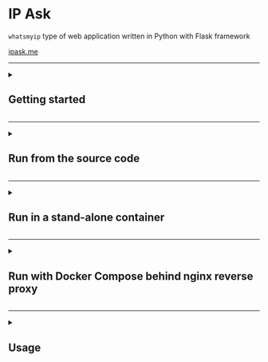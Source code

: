 # IP Ask
`whatsmyip` type of web application written in Python with Flask framework

[ipask.me](https://ipask.me)

---
<details>
<summary>
  
## Getting started

</summary>

* Install Git and Python:
  ```
  sudo pacman -S git python
  ```

* Clone the git repository:
  ```sh
  git clone https://github.com/pnedkov/ipask.git
  cd ipask/
  ```

* Create and activate the Python virtual environment:
  ```sh
  python -m venv .venv
  source .venv/bin/activate
  ```

* Install the required Python packages:
  ```sh
  pip install -r requirements.txt
  ```

* (Optional) Download the GeoIP database:

  The GeoIP feature is toggled with the `GEOIP` environment variable which is disabled by default. Enabling `GEOIP` would not do any good if the client's IP address is from a private network. The `GeoLite2-City.mmdb` file is being included in the container - check the `Dockerfile`.

  Credit: https://github.com/P3TERX/GeoLite.mmdb

    * wget:
      ```
      wget git.io/GeoLite2-City.mmdb -P resources/
      ```
    * curl:
      ```
      curl -L git.io/GeoLite2-City.mmdb -o resources/GeoLite2-City.mmdb
      ```

</details>

---
<details>
<summary>
  
## Run from the source code

</summary>

* Environment variables:
  | Environment variable | Default value |
  | --- | --- |
  | GEOIP | `false` |
  | REVERSE_DNS_LOOKUP | `false` |

* Run using `run.py`:

  ```sh
  python run.py
  ```

  Example:
  ```sh
  REVERSE_DNS_LOOKUP=true python run.py
  ```
  
* Run using `run.sh` (recommended):
  
  This will run the application with the Python WSGI HTTP Server - [gunicorn](https://gunicorn.org):
  
  ```sh
  ./run.sh
  ```
  Gunicorn-specific environment variables:
  | Environment variable | Default value |
  | --- | --- |
  | GUNICORN_SERVER | `ipask` |
  | [GUNICORN_WORKERS](https://docs.gunicorn.org/en/stable/settings.html#workers) | `CPU Cores * 2 + 1` |
  | [GUNICORN_THREADS](https://docs.gunicorn.org/en/stable/settings.html#threads) | `1` |

  Example:   
  ```sh
  REVERSE_DNS_LOOKUP=true GUNICORN_WORKERS=3 ./run.sh
  ```

</details>

---
<details>
<summary>
  
## Run in a stand-alone container

</summary>

* Prerequisites:

  ```sh
  sudo pacman -S docker docker-compose docker-buildx
  sudo usermod -aG docker $USER
  sudo systemctl enable --now docker.service
  ```

* Build:
  ```sh
  docker build -t ipask .
  ```

* Run:
  ```sh
  docker run -d -p 8080:8080 ipask
  ```

</details>

---
<details>
<summary>
  
## Run with Docker Compose behind nginx reverse proxy

</summary>
      
* Generate a self-signed test key-pair utilized by the nginx reverse proxy.
  
  Review the environment variables inside `resources/generate_cert.sh` and set them accordingly.
  For example:
  ```sh
  CN=yourdomain.com ./resources/generate_cert.sh
  ```
  Or you could use your own key and certificate. `docker-compose.yaml` expects to find them here:
  - $HOME/.nginx/key.pem
  - $HOME/.nginx/cert.pem

* (Option A): Pull the latest container version from hub.docker.com and run it:
  ```sh
  docker compose -f docker-compose.yaml up -d
  ```
  
* (Option B): Build the container from the source and run it:
  ```sh
  docker compose up -d
  ```
  Use the `--build` option in order to force the build process in case you already have the `ipask` container and want a new one.

</details>

---
<details>
<summary>
  
## Usage

</summary>

* If running `ipask` as a stand-alone application:
  ```sh
  $ curl <host>:8080
  $ wget -qO - <host>:8080
  ```
  
  Or navigate to `http://<host>:8080` from your browser.

* If runing `ipask` with nginx reverse proxy:
  ```sh
  $ curl -kL <host>
  $ wget --no-check-certificate -qO - <host>
  ```
  
  Or navigate to `<host>` from your browser. It will automatically redirect to https.
  
* Available URL paths:
  | Path | Alias | Description |
  | --- | --- | --- |
  | `/ip` | | IP address |
  | `/host` | `/h` | Hostname or FQDN (if `REVERSE_DNS_LOOKUP` is enabled) |
  | `/xff` | | X-Forwarded-For header |
  | `/city` | `/ci` | City (if `GEOIP` is enabled) |
  | `/region` | `/reg` | Region (if `GEOIP` is enabled) |
  | `/country` | `/co` |  Country (if `GEOIP` is enabled) |
  | `/location` | `/loc` | GPS Coordinates (if `GEOIP` is enabled) |
  | `/ua` | |  User-Agent request header |
  | `/headers` | `/he` | All headers |
  | `/version` | `/ver` | Application version (commit hash) |

</details>
